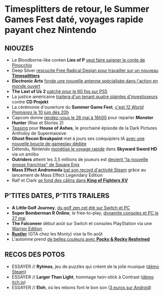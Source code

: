 # Timesplitters de retour, le Summer Games Fest daté, voyages rapide payant chez Nintendo

## NIOUZES

- Le Bloodborne-like coréen **Lies of P** [veut faire saigner le conte de Pinocchio](https://www.youtube.com/watch?v=5a5JZVf0Xsk)
- Deep Silver [rescucite Free Radical Design pour travailler sur un nouveau **Timesplitters**](https://www.gematsu.com/2021/05/deep-silver-announces-reformation-of-free-radical-design-to-develop-next-timesplitters-game)
- **Electronic Arts** [fonde une nouvelle antenne spécialisée dans l'action en monde ouvert](https://www.thegamer.com/ea-new-seattle-studio-former-monolith-vp/)
- **The Last of Us 2** [patché pour le 60 fps sur PS5](https://www.gamekult.com/actualite/the-last-of-us-part-2-vient-d-etre-patche-en-60-images-par-seconde-sur-ps5-3050839063.html)
- La justice américaine [traitera d'un tenant quatre plaintes d'investisseurs](https://www.vg247.com/2021/05/19/cyberpunk-2077-lawsuits-cd-projekt-consolidated/) contre **CD Projekt**
- La cérémonie d'ouverture du **Summer Game Fest**, [c'est 12 *World Premieres* le 10 juin dès 20h](https://www.gamekult.com/actualite/summer-game-fest-coup-d-envoi-le-10-juin-avec-une-conference-de-2-heures-3050839065.html)
- Capcom donne [rendez-vous le 26 mai à 16h00](https://www.gematsu.com/2021/05/monster-hunter-rise-and-monster-hunter-stories-2-wings-of-ruin-digital-event-set-for-may-26) pour reparler **Monster Hunter** (Rise et Stories 2)
- [Teasing](https://www.youtube.com/watch?v=Ly39q3fkTJE) pour **House of Ashes**, le prochainé épisode de la Dark Pictures Antholoy de Supermassive
- **Ghost Recon Breakpoint** met à jours ses coéquipiers IA [avec une nouvelle boucle de gameplay dédiée](https://www.youtube.com/watch?v=oPFWFdCwxG4)
- Détendu, Nintendo [monétise le voyage rapide](https://www.youtube.com/watch?v=BjSHq7e3mB8) dans **Skyward Sword HD** via un amiibo
- **Outriders** atteint les 3,5 millions de joueurs est [devient "la nouvelle grosse franchise" de Square Enix](https://www.eurogamer.net/articles/2021-05-19-square-enix-calls-outriders-its-next-big-franchise-as-it-reaches-3-5m-unique-players)
- **Mass Effect Andromeda** [bat son record d'activité Steam](https://www.thegamer.com/mass-effect-andromeda-updated-peak-player-count-pc-legendary-edition/) grâce au lancement de Mass Effect Legendary Edition
- Ralf et Clark [se fond des câlins dans **King of Fighters XV**](https://www.youtube.com/watch?v=gmlhLZOMwkE)

## P'TITES DATES, P'TITS TRAILERS

- **A Little Golf Journey**, [du golf zen cet été sur Switch et PC](https://www.youtube.com/watch?v=_V3ked6glJ0)
- **Super Bomberman R Online**, le free-to-play, [dynamite consoles et PC le 27 mai](https://www.youtube.com/watch?v=5zSq4GlZXjY)
- **The Falconeer** début août sur Switch et consoles PlayStation via une [Warrior Edition](https://www.youtube.com/watch?v=vwLxXFac9Uw)
- [**Rustler**](https://www.youtube.com/watch?v=NAn3WZn45Es) (GTA chez les Monty) vise la fin août
- L'automne prend [de belles couleurs avec **Pocky & Rocky Reshrined**](https://www.youtube.com/watch?v=aep2yoBT8rs)

## RECOS DES POTOS

- ESSAYER // **Rytmos**, jeu de puzzles qui créent de la jolie musique ([démo Steam](https://store.steampowered.com/app/1634220/Rytmos/))
- ESSAYER // **Larger Than Light**, hommage twin-stick à Contrast ([démo itch.io](https://1010meha.itch.io/larger-than-light))
- ESSAYER // **Eloh**, où les rebons font le bon son ([3 euros sur Android](https://play.google.com/store/apps/details?id=es.brokenrul.eloh&hl=en&gl=US))
